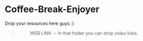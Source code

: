 # Coffee-Break-Enjoyer

Drop your resources here guys :)

>> WEB LINK -- In that folder you can drop video links.
